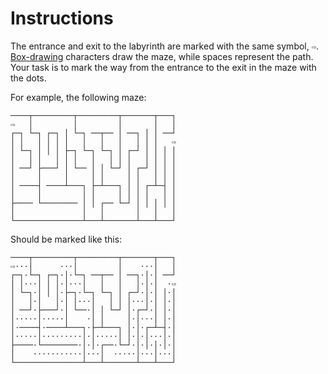 # Instructions

The entrance and exit to the labyrinth are marked with the same symbol, `⇨`. 
[Box-drawing][] characters draw the maze, while spaces represent the path. 
Your task is to mark the way from the entrance to the exit in the maze with the dots.

For example, the following maze:

```text
────┬─────────┬─────────┬───────┬───┐
⇨   │         │         │       │   │
┌─┐ └─┐ ┌─┐ │ └─┐ ──┬── │ ──┐ │ │ ──┘
│ │   │ │ │ │   │   │   │   │ │ │   ⇨
│ └─┐ │ │ │ ├─┐ └─┐ └─┐ │ ┌─┘ │ │ │ │
│   │ │   │ │ │   │   │ │ │   │ │ │ │
│ ──┘ ├───┘ │ └── │ │ └─┘ │ ┌─┘ │ │ │
│     │     │     │ │     │ │   │ │ │
│ ────┤ ────┴───┐ ├─┴───┐ │ │ ┌─┴─┤ │
│     │         │ │     │ │ │ │   │ │
├──── └──────── │ │ ┌── └─┘ │ │ │ │ │
│               │   │       │   │   │
└───────────────┴───┴───────┴───┴───┘
```

Should be marked like this:

```text
────┬─────────┬─────────┬───────┬───┐
⇨⋅⋅⋅│      ⋅⋅⋅│         │    ⋅⋅⋅│   │
┌─┐⋅└─┐ ┌─┐⋅│⋅└─┐ ──┬── │ ──┐⋅│⋅│ ──┘
│ │⋅⋅⋅│ │ │⋅│⋅⋅⋅│   │   │   │⋅│⋅│  ⋅⇨
│ └─┐⋅│ │ │⋅├─┐⋅└─┐ └─┐ │ ┌─┘⋅│⋅│ │⋅│
│   │⋅│   │⋅│ │⋅⋅⋅│   │ │ │⋅⋅⋅│⋅│ │⋅│
│ ──┘⋅├───┘⋅│ └──⋅│ │ └─┘ │⋅┌─┘⋅│ │⋅│
│⋅⋅⋅⋅⋅│⋅⋅⋅⋅⋅│    ⋅│ │     │⋅│⋅⋅⋅│ │⋅│
│⋅────┤⋅────┴───┐⋅├─┴───┐ │⋅│⋅┌─┴─┤⋅│
│⋅⋅⋅⋅⋅│⋅⋅⋅⋅⋅⋅⋅⋅⋅│⋅│⋅⋅⋅⋅⋅│ │⋅│⋅│⋅⋅⋅│⋅│
├────⋅└────────⋅│⋅│⋅┌──⋅└─┘⋅│⋅│⋅│⋅│⋅│
│    ⋅⋅⋅⋅⋅⋅⋅⋅⋅⋅⋅│⋅⋅⋅│  ⋅⋅⋅⋅⋅│⋅⋅⋅│⋅⋅⋅│
└───────────────┴───┴───────┴───┴───┘
```
[Box-drawing]: https://en.wikipedia.org/wiki/Box-drawing_character
